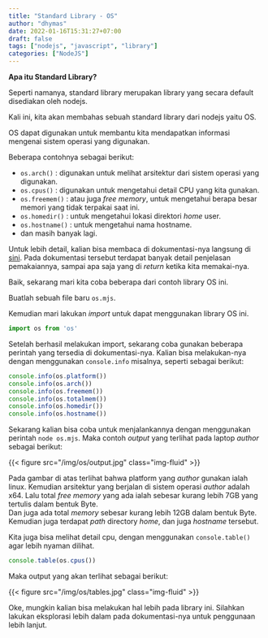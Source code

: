 ```yaml
---
title: "Standard Library - OS"
author: "dhymas"
date: 2022-01-16T15:31:27+07:00
draft: false
tags: ["nodejs", "javascript", "library"]
categories: ["NodeJS"]
---
```



**Apa itu Standard Library?**

Seperti namanya, standard library merupakan library yang secara default disediakan oleh nodejs.

Kali ini, kita akan membahas sebuah standard library dari nodejs yaitu OS.

OS dapat digunakan untuk membantu kita mendapatkan informasi mengenai sistem operasi yang digunakan.

Beberapa contohnya sebagai berikut:

- `os.arch()` : digunakan untuk melihat arsitektur dari sistem operasi yang digunakan. 
- `os.cpus()` : digunakan untuk mengetahui detail CPU yang kita gunakan.
- `os.freemem()` : atau juga _free memory_, untuk mengetahui berapa besar memori yang tidak terpakai saat ini.
- `os.homedir()` : untuk mengetahui lokasi direktori _home_ user.
- `os.hostname()` : untuk mengetahui nama hostname.
- dan masih banyak lagi.

Untuk lebih detail, kalian bisa membaca di dokumentasi-nya langsung di [sini](https://nodejs.org/api/os.html).
Pada dokumentasi tersebut terdapat banyak detail penjelasan pemakaiannya, sampai apa saja yang di _return_ ketika kita memakai-nya.

Baik, sekarang mari kita coba beberapa dari contoh library OS ini.

Buatlah sebuah file baru `os.mjs`.

Kemudian mari lakukan _import_ untuk dapat menggunakan library OS ini.

```javascript
import os from 'os'
```

Setelah berhasil melakukan import, sekarang coba gunakan beberapa perintah yang tersedia di dokumentasi-nya. Kalian bisa melakukan-nya dengan menggunakan `console.info` misalnya, seperti sebagai berikut:

```javascript
console.info(os.platform())
console.info(os.arch())
console.info(os.freemem())
console.info(os.totalmem())
console.info(os.homedir())
console.info(os.hostname())
```

Sekarang kalian bisa coba untuk menjalankannya dengan menggunakan perintah `node os.mjs`.
Maka contoh _output_ yang terlihat pada laptop _author_ sebagai berikut:

{{< figure src="/img/os/output.jpg" class="img-fluid" >}}

Pada gambar di atas terlihat bahwa platform yang _author_ gunakan ialah linux.
Kemudian arsitektur yang berjalan di sistem operasi _author_ adalah x64.
Lalu total _free memory_ yang ada ialah sebesar kurang lebih 7GB yang tertulis dalam bentuk Byte.  
Dan juga ada total _memory_ sebesar kurang lebih 12GB dalam bentuk Byte.
Kemudian juga terdapat _path_ directory _home_, dan juga _hostname_ tersebut.

Kita juga bisa melihat detail cpu, dengan menggunakan `console.table()` agar lebih nyaman dilihat.

```javascript
console.table(os.cpus())
```

Maka output yang akan terlihat sebagai berikut:


{{< figure src="/img/os/tables.jpg" class="img-fluid" >}}

Oke, mungkin kalian bisa melakukan hal lebih pada library ini. Silahkan lakukan eksplorasi lebih dalam pada dokumentasi-nya untuk penggunaan lebih lanjut.

